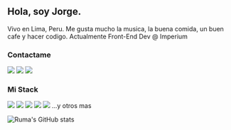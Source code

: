 ## Hola, soy Jorge. 
Vivo en Lima, Peru. Me gusta mucho la musica, la buena comida, un buen cafe y hacer codigo. Actualmente Front-End Dev @ Imperium

### Contactame
<a href="mailto:th3rum2@gmail.com"><img src="https://img.shields.io/badge/Gmail-D14836?style=for-the-badge&logo=gmail&logoColor=white"></a> <a href="https://www.linkedin.com/in/rumazor/"><img src="https://img.shields.io/badge/LinkedIn-0077B5?style=for-the-badge&logo=linkedin&logoColor=white"></a>
<a href="https://ruma-portfolio.netlify.app"><img src="https://img.shields.io/badge/portfolio-0A0A0A?style=for-the-badge&logo=dev.to&logoColor=white"></a> 

### Mi Stack
<img src="https://img.shields.io/badge/JavaScript-F7DF1E?style=for-the-badge&logo=javascript&logoColor=black"> <img src="https://img.shields.io/badge/Node.js-43853D?style=for-the-badge&logo=node.js&logoColor=white"> <img src="https://img.shields.io/badge/HTML5-E34F26?style=for-the-badge&logo=html5&logoColor=white"> <img src="https://img.shields.io/badge/CSS3-1572B6?style=for-the-badge&logo=css3&logoColor=white"> <img src="https://img.shields.io/badge/React-20232A?style=for-the-badge&logo=react&logoColor=61DAFB"> 
...y otros mas


![Ruma's GitHub stats](https://github-readme-stats.vercel.app/api?username=rumazor&theme=dark&show_icons=true)

